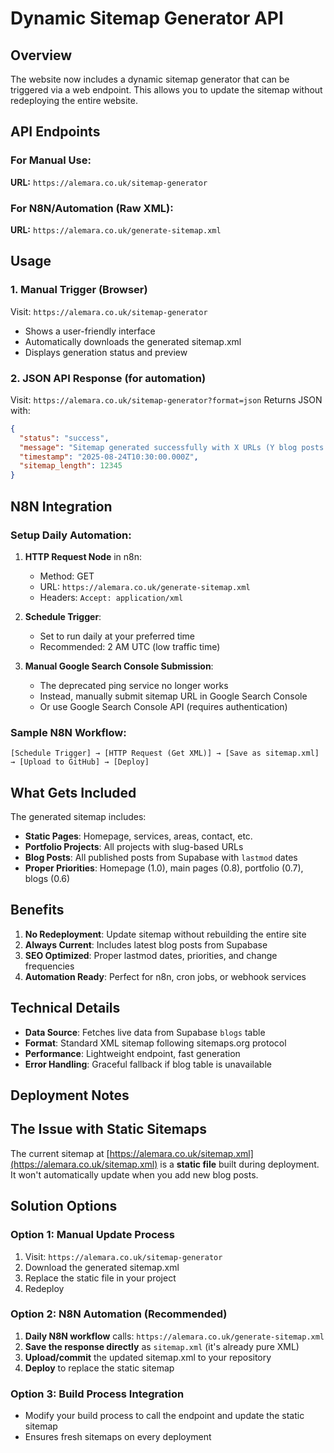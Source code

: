 # Dynamic Sitemap Generator API

## Overview
The website now includes a dynamic sitemap generator that can be triggered via a web endpoint. This allows you to update the sitemap without redeploying the entire website.

## API Endpoints

### For Manual Use:
**URL:** `https://alemara.co.uk/sitemap-generator`

### For N8N/Automation (Raw XML):
**URL:** `https://alemara.co.uk/generate-sitemap.xml`

## Usage

### 1. Manual Trigger (Browser)
Visit: `https://alemara.co.uk/sitemap-generator`
- Shows a user-friendly interface
- Automatically downloads the generated sitemap.xml
- Displays generation status and preview

### 2. JSON API Response (for automation)
Visit: `https://alemara.co.uk/sitemap-generator?format=json`
Returns JSON with:
```json
{
  "status": "success",
  "message": "Sitemap generated successfully with X URLs (Y blog posts included)",
  "timestamp": "2025-08-24T10:30:00.000Z",
  "sitemap_length": 12345
}
```

## N8N Integration

### Setup Daily Automation:
1. **HTTP Request Node** in n8n:
   - Method: GET
   - URL: `https://alemara.co.uk/generate-sitemap.xml`
   - Headers: `Accept: application/xml`

2. **Schedule Trigger**:
   - Set to run daily at your preferred time
   - Recommended: 2 AM UTC (low traffic time)

3. **Manual Google Search Console Submission**:
   - The deprecated ping service no longer works
   - Instead, manually submit sitemap URL in Google Search Console
   - Or use Google Search Console API (requires authentication)

### Sample N8N Workflow:
```
[Schedule Trigger] → [HTTP Request (Get XML)] → [Save as sitemap.xml] → [Upload to GitHub] → [Deploy]
```

## What Gets Included

The generated sitemap includes:
- **Static Pages**: Homepage, services, areas, contact, etc.
- **Portfolio Projects**: All projects with slug-based URLs
- **Blog Posts**: All published posts from Supabase with `lastmod` dates
- **Proper Priorities**: Homepage (1.0), main pages (0.8), portfolio (0.7), blogs (0.6)

## Benefits

1. **No Redeployment**: Update sitemap without rebuilding the entire site
2. **Always Current**: Includes latest blog posts from Supabase
3. **SEO Optimized**: Proper lastmod dates, priorities, and change frequencies
4. **Automation Ready**: Perfect for n8n, cron jobs, or webhook services

## Technical Details

- **Data Source**: Fetches live data from Supabase `blogs` table
- **Format**: Standard XML sitemap following sitemaps.org protocol
- **Performance**: Lightweight endpoint, fast generation
- **Error Handling**: Graceful fallback if blog table is unavailable

## Deployment Notes

## The Issue with Static Sitemaps

The current sitemap at [https://alemara.co.uk/sitemap.xml](https://alemara.co.uk/sitemap.xml) is a **static file** built during deployment. It won't automatically update when you add new blog posts.

## Solution Options

### Option 1: Manual Update Process
1. Visit: `https://alemara.co.uk/sitemap-generator`
2. Download the generated sitemap.xml 
3. Replace the static file in your project
4. Redeploy

### Option 2: N8N Automation (Recommended)
1. **Daily N8N workflow** calls: `https://alemara.co.uk/generate-sitemap.xml`
2. **Save the response directly** as `sitemap.xml` (it's already pure XML)
3. **Upload/commit** the updated sitemap.xml to your repository
4. **Deploy** to replace the static sitemap

### Option 3: Build Process Integration
- Modify your build process to call the endpoint and update the static sitemap
- Ensures fresh sitemaps on every deployment 